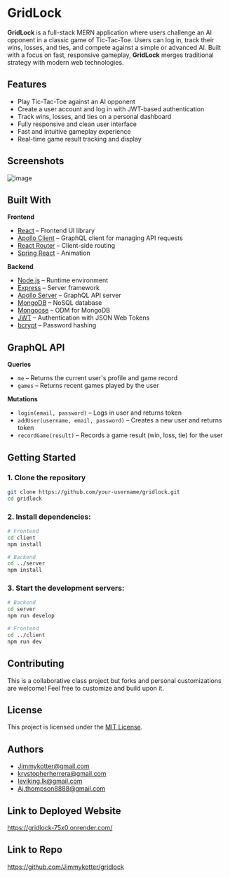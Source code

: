 # GridLock

**GridLock** is a full-stack MERN application where users challenge an AI opponent in a classic game of Tic-Tac-Toe. Users can log in, track their wins, losses, and ties, and compete against a simple or advanced AI. Built with a focus on fast, responsive gameplay, **GridLock** merges traditional strategy with modern web technologies.

## Features

- Play Tic-Tac-Toe against an AI opponent
- Create a user account and log in with JWT-based authentication
- Track wins, losses, and ties on a personal dashboard
- Fully responsive and clean user interface
- Fast and intuitive gameplay experience
- Real-time game result tracking and display

## Screenshots

![image](https://github.com/user-attachments/assets/419b394c-90de-4073-9bc2-a7cea549bcb1)

## Built With

**Frontend**
- [React](https://reactjs.org/) – Frontend UI library
- [Apollo Client](https://www.apollographql.com/docs/react/) – GraphQL client for managing API requests
- [React Router](https://reactrouter.com/) – Client-side routing
- [Spring React](https://www.react-spring.dev/docs/getting-started) - Animation

**Backend**
- [Node.js](https://nodejs.org/) – Runtime environment
- [Express](https://expressjs.com/) – Server framework
- [Apollo Server](https://www.apollographql.com/docs/apollo-server/) – GraphQL API server
- [MongoDB](https://www.mongodb.com/) – NoSQL database
- [Mongoose](https://mongoosejs.com/) – ODM for MongoDB
- [JWT](https://jwt.io/) – Authentication with JSON Web Tokens
- [bcrypt](https://github.com/kelektiv/node.bcrypt.js) – Password hashing

## GraphQL API

**Queries**
- `me` – Returns the current user's profile and game record
- `games` – Returns recent games played by the user

**Mutations**
- `login(email, password)` – Logs in user and returns token
- `addUser(username, email, password)` – Creates a new user and returns token
- `recordGame(result)` – Records a game result (win, loss, tie) for the user

## Getting Started

### 1. Clone the repository
```bash
git clone https://github.com/your-username/gridlock.git
cd gridlock
```

### 2. Install dependencies:
```bash
# Frontend
cd client
npm install

# Backend
cd ../server
npm install
```

### 3. Start the development servers:
```bash
# Backend
cd server
npm run develop

# Frontend
cd ../client
npm run dev
```

## Contributing

This is a collaborative class project but forks and personal customizations are welcome! Feel free to customize and build upon it.

## License

This project is licensed under the [MIT License](LICENSE).

## Authors

- Jimmykotter@gmail.com
- krystopherherrera@gmail.com
- leviking.lk@gmail.com
- Aj.thompson8888@gmail.com


## Link to Deployed Website

https://gridlock-75x0.onrender.com/

## Link to Repo

https://github.com/Jimmykotter/gridlock
